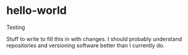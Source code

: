 # hello-world
Testing

Stuff to write to fill this in with changes. I should probably understand repositories and versioning software better than I currently do.
